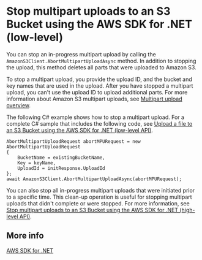 # Stop multipart uploads to an S3 Bucket using the AWS SDK for \.NET \(low\-level\)<a name="LLAbortMPUnet"></a>

You can stop an in\-progress multipart upload by calling the `AmazonS3Client.AbortMultipartUploadAsync` method\. In addition to stopping the upload, this method deletes all parts that were uploaded to Amazon S3\. 

To stop a multipart upload, you provide the upload ID, and the bucket and key names that are used in the upload\. After you have stopped a multipart upload, you can't use the upload ID to upload additional parts\. For more information about Amazon S3 multipart uploads, see [Multipart upload overview](mpuoverview.md)\.

The following C\# example shows how to stop a multipart upload\. For a complete C\# sample that includes the following code, see [Upload a file to an S3 Bucket using the AWS SDK for \.NET \(low\-level API\)](LLuploadFileDotNet.md)\.

```
AbortMultipartUploadRequest abortMPURequest = new AbortMultipartUploadRequest
{
    BucketName = existingBucketName,
    Key = keyName,
    UploadId = initResponse.UploadId
};
await AmazonS3Client.AbortMultipartUploadAsync(abortMPURequest);
```

You can also stop all in\-progress multipart uploads that were initiated prior to a specific time\. This clean\-up operation is useful for stopping multipart uploads that didn't complete or were stopped\. For more information, see [Stop multipart uploads to an S3 Bucket using the AWS SDK for \.NET \(high\-level API\)](HLAbortDotNet.md)\.

## More info<a name="LLAbortMPUnet-more-info"></a>

[AWS SDK for \.NET](https://aws.amazon.com/sdk-for-net/)